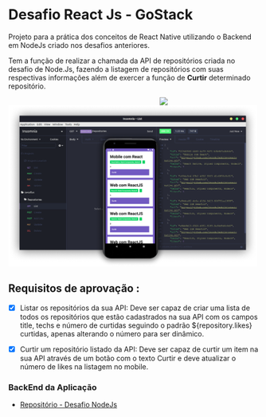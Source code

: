 
# Desafio React Js - GoStack
Projeto para a prática dos conceitos de React Native utilizando o Backend em NodeJs criado nos desafios anteriores.

Tem a função de realizar a chamada da API de repositórios criada no desafio de Node.Js, fazendo a listagem de repositórios com suas respectivas informações além de exercer a função de **Curtir** determinado repositório.

<img align="right" width="200"  src="./src/assets/app-demo.gif">

<img width="500" src="src/desafio03-gostack-reactnative.png" />
<br>


## Requisitos de aprovação :

- [x] Listar os repositórios da sua API: Deve ser capaz de criar uma lista de todos os repositórios que estão cadastrados na sua API com os campos title, techs e número de curtidas seguindo o padrão ${repository.likes} curtidas, apenas alterando o número para ser dinâmico.

- [x] Curtir um repositório listado da API: Deve ser capaz de curtir um item na sua API através de um botão com o texto Curtir e deve atualizar o número de likes na listagem no mobile.


### BackEnd da Aplicação 
- [Repositório - Desafio NodeJs]([https://link](https://github.com/leovdn/gostack-desafio-nodejs))



